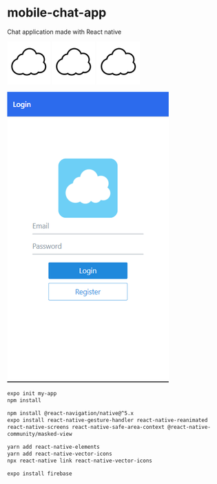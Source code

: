 # mobile-chat-app
Chat application made with React native

<!-- signal clone sonny sangha -->

<p>
<img src="Readme_img/codingtopiaLogo.png" width=100 height="100"></img>
<img src="Readme_img/codingtopiaLogo.png" width=100 height="100"></img>
<img src="Readme_img/codingtopiaLogo.png" width=100 height="100"></img>
</p>

<p>
<img src="Readme_img/loginscreen.PNG"></img>
</p>

``` shell
expo init my-app
npm install
```
``` shell
npm install @react-navigation/native@^5.x
expo install react-native-gesture-handler react-native-reanimated react-native-screens react-native-safe-area-context @react-native-community/masked-view
```
``` shell
yarn add react-native-elements
yarn add react-native-vector-icons
npx react-native link react-native-vector-icons
```
``` shell
expo install firebase
```